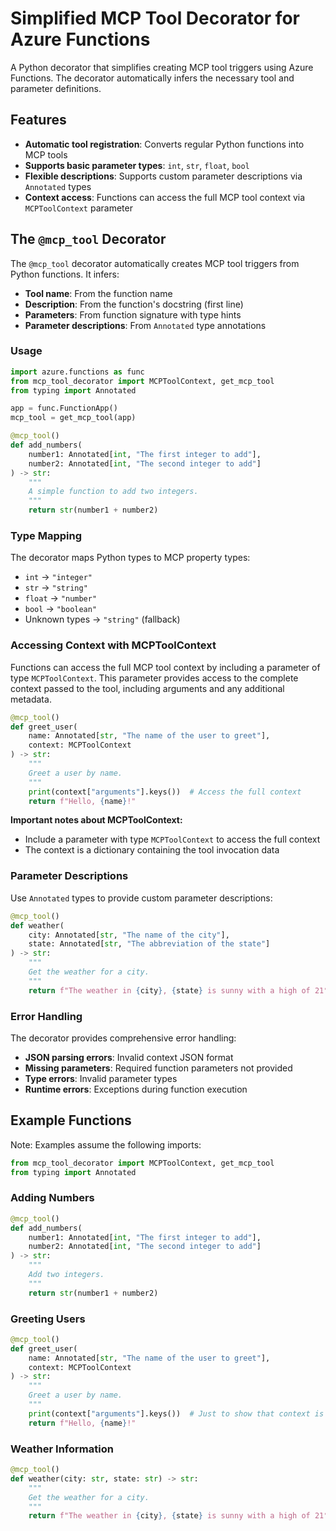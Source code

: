 # Simplified MCP Tool Decorator for Azure Functions

A Python decorator that simplifies creating MCP tool triggers using Azure Functions. The decorator automatically infers the necessary tool and parameter definitions.

## Features

- **Automatic tool registration**: Converts regular Python functions into MCP tools
- **Supports basic parameter types**: `int`, `str`, `float`, `bool`
- **Flexible descriptions**: Supports custom parameter descriptions via `Annotated` types
- **Context access**: Functions can access the full MCP tool context via `MCPToolContext` parameter

## The `@mcp_tool` Decorator

The `@mcp_tool` decorator automatically creates MCP tool triggers from Python functions. It infers:

- **Tool name**: From the function name
- **Description**: From the function's docstring (first line)
- **Parameters**: From function signature with type hints
- **Parameter descriptions**: From `Annotated` type annotations

### Usage

```python
import azure.functions as func
from mcp_tool_decorator import MCPToolContext, get_mcp_tool
from typing import Annotated

app = func.FunctionApp()
mcp_tool = get_mcp_tool(app)

@mcp_tool()
def add_numbers(
    number1: Annotated[int, "The first integer to add"],
    number2: Annotated[int, "The second integer to add"]
) -> str:
    """
    A simple function to add two integers.
    """
    return str(number1 + number2)
```

### Type Mapping

The decorator maps Python types to MCP property types:

- `int` → `"integer"`
- `str` → `"string"`
- `float` → `"number"`
- `bool` → `"boolean"`
- Unknown types → `"string"` (fallback)

### Accessing Context with MCPToolContext

Functions can access the full MCP tool context by including a parameter of type `MCPToolContext`. This parameter provides access to the complete context passed to the tool, including arguments and any additional metadata.

```python
@mcp_tool()
def greet_user(
    name: Annotated[str, "The name of the user to greet"],
    context: MCPToolContext
) -> str:
    """
    Greet a user by name.
    """
    print(context["arguments"].keys())  # Access the full context
    return f"Hello, {name}!"
```

**Important notes about MCPToolContext:**
- Include a parameter with type `MCPToolContext` to access the full context
- The context is a dictionary containing the tool invocation data

### Parameter Descriptions

Use `Annotated` types to provide custom parameter descriptions:

```python
@mcp_tool()
def weather(
    city: Annotated[str, "The name of the city"],
    state: Annotated[str, "The abbreviation of the state"]
) -> str:
    """
    Get the weather for a city.
    """
    return f"The weather in {city}, {state} is sunny with a high of 21°C."
```

### Error Handling

The decorator provides comprehensive error handling:

- **JSON parsing errors**: Invalid context JSON format
- **Missing parameters**: Required function parameters not provided
- **Type errors**: Invalid parameter types
- **Runtime errors**: Exceptions during function execution

## Example Functions

Note: Examples assume the following imports:
```python
from mcp_tool_decorator import MCPToolContext, get_mcp_tool
from typing import Annotated
```

### Adding Numbers
```python
@mcp_tool()
def add_numbers(
    number1: Annotated[int, "The first integer to add"],
    number2: Annotated[int, "The second integer to add"]
) -> str:
    """
    Add two integers.
    """
    return str(number1 + number2)
```

### Greeting Users
```python
@mcp_tool()
def greet_user(
    name: Annotated[str, "The name of the user to greet"],
    context: MCPToolContext
) -> str:
    """
    Greet a user by name.
    """
    print(context["arguments"].keys())  # Just to show that context is passed
    return f"Hello, {name}!"
```

### Weather Information
```python
@mcp_tool()
def weather(city: str, state: str) -> str:
    """
    Get the weather for a city.
    """
    return f"The weather in {city}, {state} is sunny with a high of 21°C."
```
